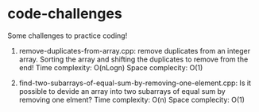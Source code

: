 # code-challenges
Some challenges to practice coding!

1. remove-duplicates-from-array.cpp: remove duplicates from an integer array. Sorting the array and shifting the duplicates to remove from the end!
  Time complexity: O(nLogn)
  Space complecity: O(1)
  
2. find-two-subarrays-of-equal-sum-by-removing-one-element.cpp: Is it possible to devide an array into two subarrays of equal sum by removing one elment?
  Time complexity: O(n)
  Space complecity: O(1)
  

